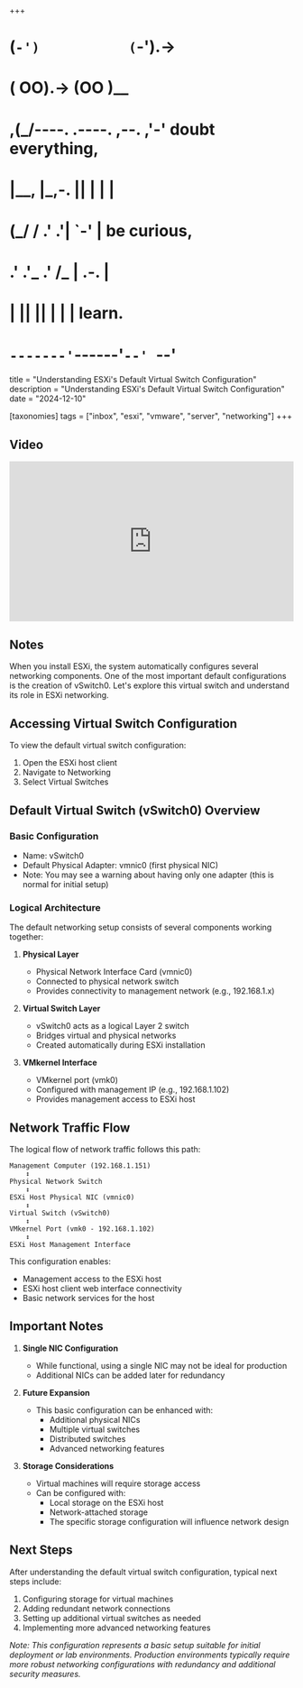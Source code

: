 +++
#   (`-')           (`-').->
#   ( OO).->        (OO )__
# ,(_/----. .----. ,--. ,'-' doubt everything,
# |__,    |\_,-.  ||  | |  |
#  (_/   /    .' .'|  `-'  | be curious,
#  .'  .'_  .'  /_ |  .-.  |
# |       ||      ||  | |  | learn.
# `-------'`------'`--' `--'

title = "Understanding ESXi's Default Virtual Switch Configuration"
description = "Understanding ESXi's Default Virtual Switch Configuration"
date = "2024-12-10"

[taxonomies]
tags = ["inbox", "esxi", "vmware", "server", "networking"]
+++

## Video

<div style="padding:56.25% 0 0 0;position:relative;"><iframe src="https://player.vimeo.com/video/1038093522?badge=0&amp;autopause=0&amp;player_id=0&amp;app_id=58479" frameborder="0" allow="autoplay; fullscreen; picture-in-picture; clipboard-write" style="position:absolute;top:0;left:0;width:100%;height:100%;" title="LAB: VMware ESXi Server Installation and Configuration"></iframe></div><script src="https://player.vimeo.com/api/player.js"></script>

## Notes

When you install ESXi, the system automatically configures several networking components. One of the most important default configurations is the creation of vSwitch0. Let's explore this virtual switch and understand its role in ESXi networking.

## Accessing Virtual Switch Configuration

To view the default virtual switch configuration:
1. Open the ESXi host client
2. Navigate to Networking
3. Select Virtual Switches

## Default Virtual Switch (vSwitch0) Overview

### Basic Configuration
- Name: vSwitch0
- Default Physical Adapter: vmnic0 (first physical NIC)
- Note: You may see a warning about having only one adapter (this is normal for initial setup)

### Logical Architecture

The default networking setup consists of several components working together:

1. **Physical Layer**
    - Physical Network Interface Card (vmnic0)
    - Connected to physical network switch
    - Provides connectivity to management network (e.g., 192.168.1.x)

2. **Virtual Switch Layer**
    - vSwitch0 acts as a logical Layer 2 switch
    - Bridges virtual and physical networks
    - Created automatically during ESXi installation

3. **VMkernel Interface**
    - VMkernel port (vmk0)
    - Configured with management IP (e.g., 192.168.1.102)
    - Provides management access to ESXi host

## Network Traffic Flow

The logical flow of network traffic follows this path:

```
Management Computer (192.168.1.151)
    ↕
Physical Network Switch
    ↕
ESXi Host Physical NIC (vmnic0)
    ↕
Virtual Switch (vSwitch0)
    ↕
VMkernel Port (vmk0 - 192.168.1.102)
    ↕
ESXi Host Management Interface
```

This configuration enables:
- Management access to the ESXi host
- ESXi host client web interface connectivity
- Basic network services for the host

## Important Notes

1. **Single NIC Configuration**
    - While functional, using a single NIC may not be ideal for production
    - Additional NICs can be added later for redundancy

2. **Future Expansion**
    - This basic configuration can be enhanced with:
        - Additional physical NICs
        - Multiple virtual switches
        - Distributed switches
        - Advanced networking features

3. **Storage Considerations**
    - Virtual machines will require storage access
    - Can be configured with:
        - Local storage on the ESXi host
        - Network-attached storage
        - The specific storage configuration will influence network design

## Next Steps

After understanding the default virtual switch configuration, typical next steps include:
1. Configuring storage for virtual machines
2. Adding redundant network connections
3. Setting up additional virtual switches as needed
4. Implementing more advanced networking features

*Note: This configuration represents a basic setup suitable for initial deployment or lab environments. Production environments typically require more robust networking configurations with redundancy and additional security measures.*
